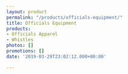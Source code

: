 ```yaml
---
layout: product
permalink: "/products/officials-equipment/"
title: Officials Equipment
products:
- Officials Apparel
- Whistles
photos: []
promotions: []
date: '2019-03-29T23:02:12.000+00:00'

---
```

